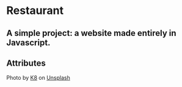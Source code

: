 # Restaurant

## A simple project: a website made entirely in Javascript.

## Attributes

Photo by <a href="https://unsplash.com/@_k8_?utm_content=creditCopyText&utm_medium=referral&utm_source=unsplash">K8</a> on <a href="https://unsplash.com/photos/sWEpcc0Rm0U?utm_content=creditCopyText&utm_medium=referral&utm_source=unsplash">Unsplash</a>

#
